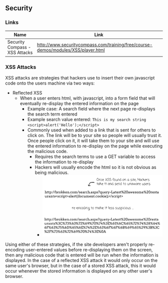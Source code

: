 ## Security

### Links
| Name          | Link                                                            |
|---------------|-----------------------------------------------------------------|
| Security Compass - XSS Attacks | http://www.securitycompass.com/training/free/course-demos/modules/XSS/player.html |

### XSS Attacks

XSS attacks are strategies that hackers use to insert their own javascript code onto the users machine via two ways:

* Reflected XSS
  * When a user enters html, with javascript, into a form field that will eventually re-display the entered information on the page 
    * Example case: A search field where the next page re-displays the search term entered
    * Example search value entered: `This is my search string <script>alert('Hello');</script>`
    * Commonly used when added to a link that is sent for others to click on. The link will be to your site so people will usually trust it. Once people click on it, it will take them to your site and will use the entered information to re-display on the page while executing the malicious code.
      * Requires the search terms to use a GET variable to access the information to re-display
      * Hackers will usually encode the html so it is not obvious as being malicious.
        * ![Encoded malicious code](img/security/xss-reflected-encoded.png)

Using either of these strategies, if the site developers aren't properly re-encoding user-entered values before re-displaying them on the screen, then any malicious code that is entered will be run when the information is displayed. In the case of a reflected XSS attack it would only occur on the same user's browser, but in the case of a stored XSS attack, this it would occur whenever the stored information is displayed on any other user's browser.
